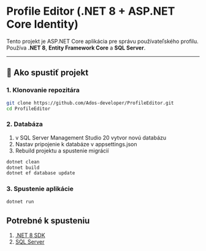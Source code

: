 # Profile Editor (.NET 8 + ASP.NET Core Identity)

Tento projekt je ASP.NET Core aplikácia pre správu používateľského profilu.  
Používa **.NET 8**, **Entity Framework Core** a **SQL Server**.

---

## 🚀 Ako spustiť projekt

### 1. Klonovanie repozitára
```bash
git clone https://github.com/Ados-developer/ProfileEditor.git
cd ProfileEditor
```
### 2. Databáza
  1. v SQL Server Management Studio 20 vytvor novú databázu
  2. Nastav pripojenie k databáze v appsettings.json
  3. Rebuild projektu a spustenie migrácií
```bash
dotnet clean
dotnet build
dotnet ef database update
```
### 3. Spustenie aplikácie
```bash
dotnet run
```

## Potrebné k spusteniu
1. [.NET 8 SDK](https://dotnet.microsoft.com/download/dotnet/8.0)  
2. [SQL Server](https://learn.microsoft.com/en-us/sql/ssms/download-sql-server-management-studio-ssms)
